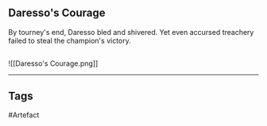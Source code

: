 ## Daresso's Courage
By tourney's end, Daresso bled and shivered.
Yet even accursed treachery failed to steal the champion's victory.
## 
![[Daresso's Courage.png]]

---
## Tags
#Artefact